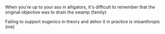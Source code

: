When you're up to your ass in alligators, it's difficult to remember that the original objective was to drain the swamp (family)

Failing to support eugenics in theory and abhor it in practice is misanthropic (me)
